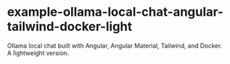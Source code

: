 # example-ollama-local-chat-angular-tailwind-docker-light
Ollama local chat built with Angular, Angular Material, Tailwind, and Docker. A lightweight version.
